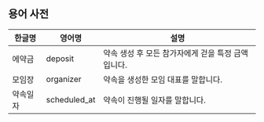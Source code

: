 ## 용어 사전
|한글명|영어명|설명|
|---|---|--------|
|에약금|deposit|약속 생성 후 모든 참가자에게 걷을 특정 금액입니다.|
|모임장|organizer|약속을 생성한 모임 대표를 말합니다.|
|약속일자|scheduled_at|약속이 진행될 일자를 말합니다.|
